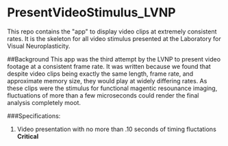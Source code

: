 # PresentVideoStimulus_LVNP
This repo contains the "app" to display video clips at extremely consistent rates. It is the skeleton for all video stimulus presented at the Laboratory for Visual Neuroplasticity.

##Background
This app was the third attempt by the LVNP to present video footage at a consistent frame rate. It was written because we found that despite video clips being exactly the same length, frame rate, and approximate memory size, they would play at widely differing rates. As these clips were the stimulus for functional magentic resounance imaging, fluctuations of more than a few microseconds could render the final analysis completely moot. 

###Specifications:
  1) Video presentation with no more than .10 seconds of timing fluctations **Critical** 


